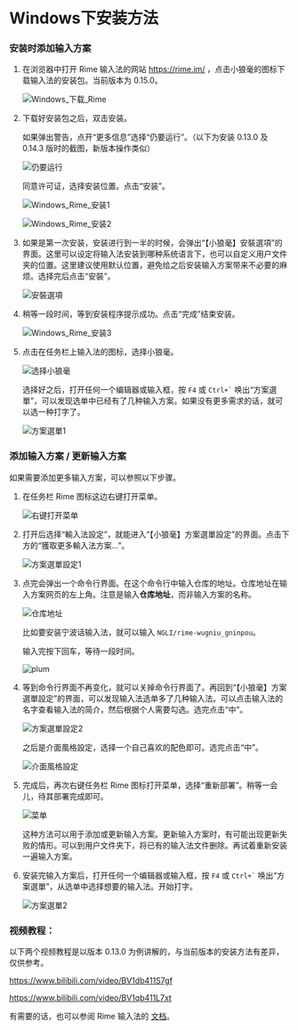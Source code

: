 # Windows下安装方法

### 安装时添加输入方案

1. 在浏览器中打开 Rime 输入法的网站 https://rime.im/ ，点击小狼毫的图标下载输入法的安装包。当前版本为 0.15.0。

    ![Windows_下载_Rime](Windows.assets/Windows_下载_Rime.png)

2. 下载好安装包之后，双击安装。

    如果弹出警告，点开“更多信息”选择“仍要运行”。（以下为安装 0.13.0 及 0.14.3 版时的截图，新版本操作类似）

    ![仍要运行](Windows.assets/仍要运行.png)

    同意许可证，选择安装位置。点击“安装”。

    ![Windows_Rime_安装1](Windows.assets/Windows_Rime_安装1.png)

    ![Windows_Rime_安装2](Windows.assets/Windows_Rime_安装2.png)

3. 如果是第一次安装，安装进行到一半的时候，会弹出“【小狼毫】安裝選項”的界面。这里可以设定将输入法安装到哪种系统语言下，也可以自定义用户文件夹的位置。这里建议使用默认位置，避免给之后安装输入方案带来不必要的麻烦。选择完后点击“安裝”。

    ![安裝選項](Windows.assets/安裝選項.png)

4. 稍等一段时间，等到安装程序提示成功。点击“完成”结束安装。

    ![Windows_Rime_安装3](Windows.assets/Windows_Rime_安装3.png)

5. 点击在任务栏上输入法的图标，选择小狼毫。

    ![选择小狼毫](Windows.assets/选择小狼毫.png)

    选择好之后，打开任何一个编辑器或输入框，按 `F4` 或 `` Ctrl+` `` 唤出“方案選單”，可以发现选单中已经有了几种输入方案。如果没有更多需求的话，就可以选一种打字了。

    ![方案選單1](Windows.assets/方案選單1.png)

### 添加输入方案 / 更新输入方案

如果需要添加更多输入方案，可以参照以下步骤。

1. 在任务栏 Rime 图标这边右键打开菜单。

    ![右键打开菜单](Windows.assets/右键打开菜单.png)

2. 打开后选择“輸入法設定”，就能进入“【小狼毫】方案選單設定”的界面。点击下方的“獲取更多輸入法方案...”。

    ![方案選單設定1](Windows.assets/方案選單設定1.png)

3. 点完会弹出一个命令行界面。在这个命令行中输入仓库的地址。仓库地址在输入方案网页的左上角。注意是输入**仓库地址**，而非输入方案的名称。

    ![仓库地址](Windows.assets/仓库地址.png)

    比如要安装宁波话输入法，就可以输入 `NGLI/rime-wugniu_gninpou`。

    输入完按下回车，等待一段时间。

    ![plum](Windows.assets/plum.png)

4. 等到命令行界面不再变化，就可以关掉命令行界面了。再回到“【小狼毫】方案選單設定”的界面，可以发现输入法选单多了几种输入法。可以点击输入法的名字查看输入法的简介，然后根据个人需要勾选。选完点击“中”。

    ![方案選單設定2](Windows.assets/方案選單設定2.png)

    之后是介面風格設定，选择一个自己喜欢的配色即可。选完点击“中”。

    ![介面風格設定](Windows.assets/介面風格設定.png)

5. 完成后，再次右键任务栏 Rime 图标打开菜单，选择“重新部署”。稍等一会儿，待其部署完成即可。

    ![菜单](Windows.assets/菜单.png)

    这种方法可以用于添加或更新输入方案。更新输入方案时，有可能出现更新失败的情形。可以到用户文件夹下，将已有的输入法文件删除。再试着重新安装一遍输入方案。

6. 安装完输入方案后，打开任何一个编辑器或输入框，按 `F4` 或 `` Ctrl+` `` 唤出“方案選單”，从选单中选择想要的输入法。开始打字。

    ![方案選單2](Windows.assets/方案選單2.png)

### 视频教程：

以下两个视频教程是以版本 0.13.0 为例讲解的，与当前版本的安装方法有差异，仅供参考。

https://www.bilibili.com/video/BV1db411S7gf

https://www.bilibili.com/video/BV1qb411L7xt

有需要的话，也可以参阅 Rime 输入法的 [文档](https://rime.im/docs/)。
